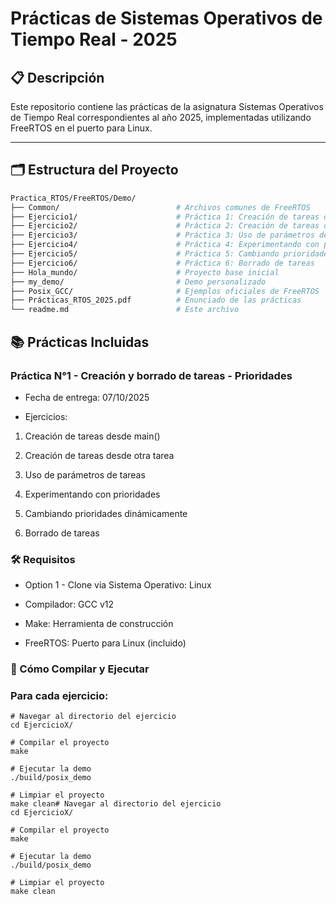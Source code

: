 # Prácticas de Sistemas Operativos de Tiempo Real - 2025


## 📋 Descripción

Este repositorio contiene las prácticas de la asignatura Sistemas Operativos de Tiempo Real correspondientes al año 2025, implementadas utilizando FreeRTOS en el puerto para Linux.

---


## 🗂️ Estructura del Proyecto

```bash
Practica_RTOS/FreeRTOS/Demo/
├── Common/                          # Archivos comunes de FreeRTOS
├── Ejercicio1/                      # Práctica 1: Creación de tareas desde main
├── Ejercicio2/                      # Práctica 2: Creación de tareas desde tarea
├── Ejercicio3/                      # Práctica 3: Uso de parámetros de tareas
├── Ejercicio4/                      # Práctica 4: Experimentando con prioridades
├── Ejercicio5/                      # Práctica 5: Cambiando prioridades
├── Ejercicio6/                      # Práctica 6: Borrado de tareas
├── Hola_mundo/                      # Proyecto base inicial
├── my_demo/                         # Demo personalizado
├── Posix_GCC/                       # Ejemplos oficiales de FreeRTOS
├── Prácticas_RTOS_2025.pdf          # Enunciado de las prácticas
└── readme.md                        # Este archivo
```

## 📚 Prácticas Incluidas
### Práctica N°1 - Creación y borrado de tareas - Prioridades

- Fecha de entrega: 07/10/2025

- Ejercicios:

1. Creación de tareas desde main()

2. Creación de tareas desde otra tarea

3. Uso de parámetros de tareas

4. Experimentando con prioridades

5. Cambiando prioridades dinámicamente

6. Borrado de tareas
### 🛠️ Requisitos

- Option 1 - Clone via     Sistema Operativo: Linux

- Compilador: GCC v12

- Make: Herramienta de construcción

- FreeRTOS: Puerto para Linux (incluido)


### 🚀 Cómo Compilar y Ejecutar

### Para cada ejercicio:

```
# Navegar al directorio del ejercicio
cd EjercicioX/

# Compilar el proyecto
make

# Ejecutar la demo
./build/posix_demo

# Limpiar el proyecto
make clean# Navegar al directorio del ejercicio
cd EjercicioX/

# Compilar el proyecto
make

# Ejecutar la demo
./build/posix_demo

# Limpiar el proyecto
make clean
```


